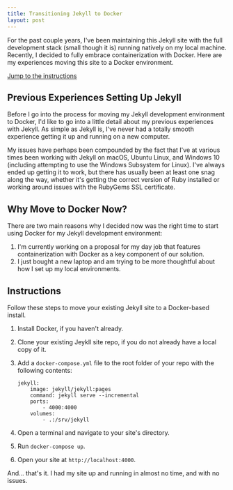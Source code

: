 ```yaml
---
title: Transitioning Jekyll to Docker
layout: post
---
```


For the past couple years, I've been maintaining this Jekyll site with the full development stack (small though it is) running natively on my local machine. Recently, I decided to fully embrace containerization with Docker. Here are my experiences moving this site to a Docker environment.

[Jump to the instructions](#instructions)

## Previous Experiences Setting Up Jekyll

Before I go into the process for moving my Jekyll development environment to Docker, I'd like to go into a little detail about my previous experiences with Jekyll. As simple as Jekyll is, I've never had a totally smooth experience getting it up and running on a new computer.

My issues have perhaps been compounded by the fact that I've at various times been working with Jekyll on macOS, Ubuntu Linux, and Windows 10 (including attempting to use the Windows Subsystem for Linux). I've always ended up getting it to work, but there has usually been at least one snag along the way, whether it's getting the correct version of Ruby installed or working around issues with the RubyGems SSL certificate.

## Why Move to Docker Now?

There are two main reasons why I decided now was the right time to start using Docker for my Jekyll development environment:

1. I'm currently working on a proposal for my day job that features containerization with Docker as a key component of our solution.
2. I just bought a new laptop and am trying to be more thoughtful about how I set up my local environments.

## Instructions

Follow these steps to move your existing Jekyll site to a Docker-based install.

1. Install Docker, if you haven't already.
2. Clone your existing Jeykll site repo, if you do not already have a local copy of it.
3. Add a `docker-compose.yml` file to the root folder of your repo with the following contents:

   ```
   jekyll:
       image: jekyll/jekyll:pages
       command: jekyll serve --incremental
       ports:
           - 4000:4000
       volumes:
           - .:/srv/jekyll
   ```

4. Open a terminal and navigate to your site's directory.
5. Run `docker-compose up`.
6. Open your site at `http://localhost:4000`.

And... that's it. I had my site up and running in almost no time, and with no issues.
